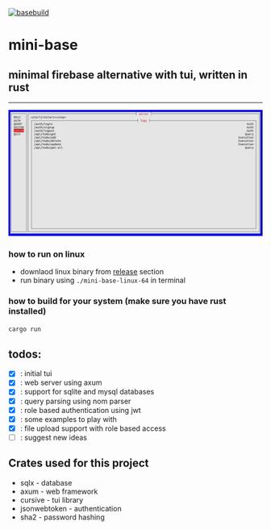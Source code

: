 [![basebuild](https://github.com/c0d3-dump/mini-base/actions/workflows/rust.yml/badge.svg)](https://github.com/c0d3-dump/mini-base/actions/workflows/release.yml)

# mini-base

## minimal firebase alternative with tui, written in rust

***

![mini-base server](./examples/todo/screenshots/server.png)


### how to run on linux

- downlaod linux binary from [release](https://github.com/c0d3-dump/mini-base/releases) section
- run binary using `./mini-base-linux-64` in terminal

### how to build for your system (make sure you have rust installed)

```bash
cargo run
```

## todos:

- [x] : initial tui
- [x] : web server using axum
- [x] : support for sqlite and mysql databases
- [x] : query parsing using nom parser
- [x] : role based authentication using jwt
- [x] : some examples to play with
- [x] : file upload support with role based access
- [ ] : suggest new ideas

## Crates used for this project

* sqlx - database
* axum - web framework
* cursive - tui library
* jsonwebtoken - authentication
* sha2 - password hashing